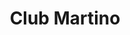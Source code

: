 ---
title: "Club Martino"
url: /san-antonio-de-padua/club-martino-avenida-presidente-juan-domingo-peron/
shop: Bäckerei
---